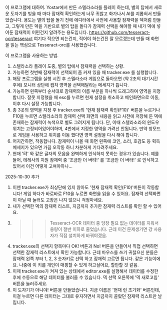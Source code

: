 이 프로그램에 대하여.
Yostar에서 만든 스텔라소라를 플레이 하는데, 별의 탑에서 새로운 도자기를 빚을 때 마다 잠재력 확인하는게 너무 귀찮고 화가나서 AI를 괴롭혀서 만들었습니다.
용도는 별의 탑을 돌기 전에 에디터에서 사전에 사용할 잠재력을 덱처럼 만들고, 그렇게 만든 덱을 기반으로 별의 탑을 돌다가 잠재력 선택을 해야할 때 내가 덱에 넣어둔 잠재력이 어떤건지 알려주는 용도입니다.
https://github.com/tesseract-ocr/tesseract 여기다 적으면 되는건지, 적어야 하는건진 잘 모르겠는데 만들 때 화면을 읽는 핵심으로 Tesseract-orc를 사용했습니다.


이 프로그램을 사용하는 방법.
1. 스텔라소라 플레이 도중, 별의 탑에서 잠재력을 선택하는 상황.
2. 가능하면 첫번째 잠재력이 선택되어 좀 커져 있을 때 tracker.exe 를 실행합니다.
3. 해당 프로그램을 실행 시킨 후 스텔라소라 게임으로 돌아오면 (약 2초의 대기시간 후에) 모니터 상단에 캡처 영역을 선택해달라는 메세지가 뜹니다.
4. 가능하면 왼쪽부터 순서대로 잠재력의 이름 부분을 하나씩 드래그하여 영역을 지정합니다.
   잘못 지정했을 때 esc를 누르면 현재 설정을 취소하고 메인화면으로 이동, 이후 다시 설정 가능합니다.
5. 총 3곳의 영역을 지정 후 tracker.exe의 '현재 잠재력 확인(F10)' 버튼을 누르거나 F10을 누르면 스텔라소라의 잠재력 선택 화면의 내용을 읽고 사전에 저장해 둔 덱에 존재하는 잠재력이 녹색으로 별도 그려지게 됩니다.
   단, 이때 스텔라소라의 윈도우 위치는 고정되어있어야하며, 4번에서 지정한 영역을 가려선 안됩니다. 만약 창모드로 게임을 사용하고 위치를 이동 했다면 영역 설정을 다시 해야 합니다.
6. 어지간하면, 작동합니다. 잠재력이 나올 때 화면 왼쪽에 코인, 소리, 호감도 등 획득 메세지가 있으면 가끔 오작동 하니 차분하게 기다려주세요.
7. 현재 '텨' 와 같은 글자의 모음을 완벽하게 인식하지 못하는 경우가 있습니다. 예를들어, 테레사의 지원 잠재력 중 '조금만 더 버텨!' 를 '조금만 더 버터!' 로 인식하고 있어서 이건 어떻게 고쳐야하나...

2025-10-30 추가
1. 이젠 tracker.exe가 최상단에 있지 않아도 '현재 잠재력 확인(F10)'버튼이 작동합니다! 게임 하다가 바로바로 F10을 누르면 화면을 읽을 수 있어요. 잠재력 선택화면이 아닐 때 눌러도 고장은 나지 않으니 걱정마세요.
2. 내가 선택한 덱의 잠재력 리스트, 지금까지 추가한 잠재력 리스트를 확인 할 수 있어요.
3. >>>Tesseract-OCR 데이터 중 당장 필요 없는 데이터를 지워서 용량이 절반 이하로 줄었습니다. 근데 이건 문제생기면 걍 사용자가 직접 설치하게 바꿔야겠음.
4. tracker.exe의 선택지 항목마다 OK! 버튼과 No! 버튼을 만들어서 직접 선택하면 선택한 잠재력 리스트에서 확인 가능합니다.
   근데 마우스를 쓰기 귀찮으신 분들은 잠재력 왼쪽 부터 1, 2, 3 숫자키로 선택 하고 잠재력 고르면 됩니다. 같은 기능이에요.
   나중에 이 키를 개인이 매핑할 수 있게 하고싶어요, 할만할 것 같음.
5. 이제 tracker.exe가 켜져 있는 상태에서 editor.exe를 실행해서 데이터를 수정한 후에 수동으로 해당 데이터를 불러올 수 있습니다.
   덱 선택 오른쪽에 '덱 새로고침' 버튼을 눌러주세요.
6. 이 도자기가 아니야! 버튼을 만들었습니다. 지금 이름은 '현재 런 초기화' 버튼인데, 이걸 누르면 다른 데이터는 그대로 유지하면서 지금까지 골랐던 잠재력 리스트만 날립니다.
